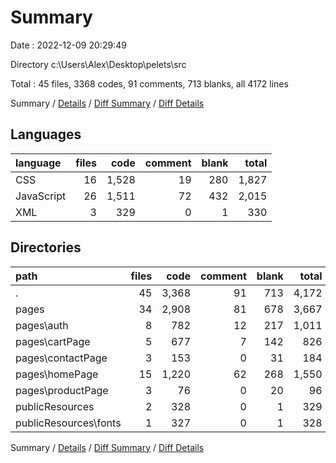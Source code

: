 # Summary

Date : 2022-12-09 20:29:49

Directory c:\\Users\\Alex\\Desktop\\pelets\\src

Total : 45 files,  3368 codes, 91 comments, 713 blanks, all 4172 lines

Summary / [Details](details.md) / [Diff Summary](diff.md) / [Diff Details](diff-details.md)

## Languages
| language | files | code | comment | blank | total |
| :--- | ---: | ---: | ---: | ---: | ---: |
| CSS | 16 | 1,528 | 19 | 280 | 1,827 |
| JavaScript | 26 | 1,511 | 72 | 432 | 2,015 |
| XML | 3 | 329 | 0 | 1 | 330 |

## Directories
| path | files | code | comment | blank | total |
| :--- | ---: | ---: | ---: | ---: | ---: |
| . | 45 | 3,368 | 91 | 713 | 4,172 |
| pages | 34 | 2,908 | 81 | 678 | 3,667 |
| pages\\auth | 8 | 782 | 12 | 217 | 1,011 |
| pages\\cartPage | 5 | 677 | 7 | 142 | 826 |
| pages\\contactPage | 3 | 153 | 0 | 31 | 184 |
| pages\\homePage | 15 | 1,220 | 62 | 268 | 1,550 |
| pages\\productPage | 3 | 76 | 0 | 20 | 96 |
| publicResources | 2 | 328 | 0 | 1 | 329 |
| publicResources\\fonts | 1 | 327 | 0 | 1 | 328 |

Summary / [Details](details.md) / [Diff Summary](diff.md) / [Diff Details](diff-details.md)
